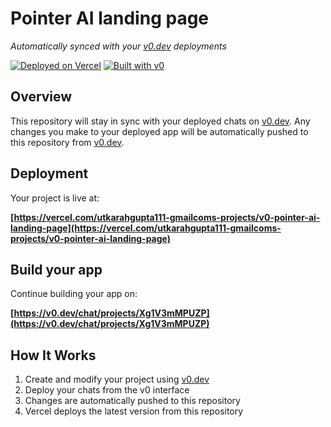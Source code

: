 # Pointer AI landing page

*Automatically synced with your [v0.dev](https://v0.dev) deployments*

[![Deployed on Vercel](https://img.shields.io/badge/Deployed%20on-Vercel-black?style=for-the-badge&logo=vercel)](https://vercel.com/utkarahgupta111-gmailcoms-projects/v0-pointer-ai-landing-page)
[![Built with v0](https://img.shields.io/badge/Built%20with-v0.dev-black?style=for-the-badge)](https://v0.dev/chat/projects/Xg1V3mMPUZP)

## Overview

This repository will stay in sync with your deployed chats on [v0.dev](https://v0.dev).
Any changes you make to your deployed app will be automatically pushed to this repository from [v0.dev](https://v0.dev).

## Deployment

Your project is live at:

**[https://vercel.com/utkarahgupta111-gmailcoms-projects/v0-pointer-ai-landing-page](https://vercel.com/utkarahgupta111-gmailcoms-projects/v0-pointer-ai-landing-page)**

## Build your app

Continue building your app on:

**[https://v0.dev/chat/projects/Xg1V3mMPUZP](https://v0.dev/chat/projects/Xg1V3mMPUZP)**

## How It Works

1. Create and modify your project using [v0.dev](https://v0.dev)
2. Deploy your chats from the v0 interface
3. Changes are automatically pushed to this repository
4. Vercel deploys the latest version from this repository